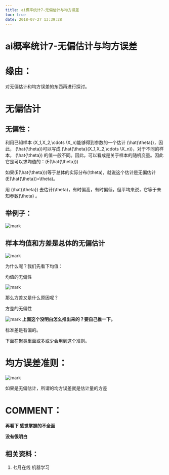 ```yaml
---
title: ai概率统计7-无偏估计与均方误差
toc: true
date: 2018-07-27 13:39:28
---
```


# ai概率统计7-无偏估计与均方误差


# 缘由：


对无偏估计和均方误差的东西再进行探讨。


# 无偏估计




## 无偏性：


利用已知样本 \(X_1,X_2,\cdots \X_n\)能够得到参数的一个估计 \(\hat{\theta}\)，因此， \(\hat{\theta}\)可以写成 \(\hat{\theta}(X_1,X_2,\cdots \X_n)\)，对于不同的样本， \(\hat{\theta}\) 的值一般不同。因此，可以看成是关于样本的随机变量。因此它是可以求均值的：\(E(\hat{\theta})\)

如果\(E(\hat{\theta})\)等于总体的实际分布\(\theta\)，就说这个估计是无偏估计\(E(\hat{\theta})=\theta\)。

用 \(\hat{\theta}\) 去估计\(\theta\)，有时偏高，有时偏低，但平均来说，它等于未知参数\(\theta\) 。


## 举例子：




![mark](http://images.iterate.site/blog/image/180727/cmBJ4hFJhj.png?imageslim)




## 样本均值和方差是总体的无偏估计




![mark](http://images.iterate.site/blog/image/180727/l7134KcB72.png?imageslim)

为什么呢？我们先看下均值：

均值的无偏性


![mark](http://images.iterate.site/blog/image/180727/g5K2A59L2l.png?imageslim)

那么方差又是什么原因呢？

方差的无偏性

![mark](http://images.iterate.site/blog/image/180727/3IfHGd4f88.png?imageslim)
**上面这个没明白怎么推出来的？要自己推一下。**

标准差是有偏的。



下面在聚类里面或多或少会用到这个准则。


# 均方误差准则：


![mark](http://images.iterate.site/blog/image/180727/HjF1mclLD2.png?imageslim)

如果是无偏估计，所谓的均方误差就是估计量的方差




# COMMENT：


**再看下 感觉掌握的不全面**

**没有很明白**


## 相关资料：






  1. 七月在线 机器学习
